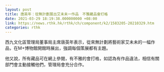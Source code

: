 ```yaml
---
layout: post
title: 唐英年：從無計劃展出艾未未一作品　不雅藏品會打格
date: 2021-03-29 18:19:38.000000000 +08:00
link: https://news.rthk.hk/rthk/ch/component/k2/1583205-20210329.htm
categories: rthk
---
```


西九文化區管理局董事局主席唐英年表示，從來無計劃將藝術家艾未未的一幅作品，在M+博物館開館時展出，強調每個策展都有主題。

他又說，所有藏品可在網上參閱，有不雅的會打格，如認為有作品違法，相信有關部門會主動接觸他們，管理局會充分合作。
